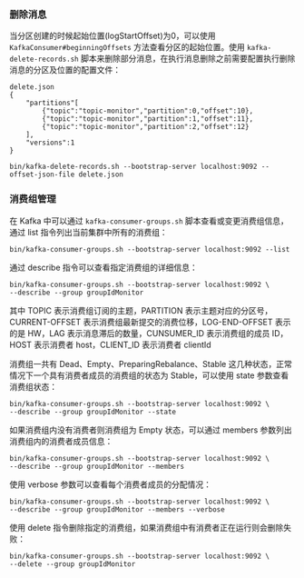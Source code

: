 ### 删除消息
当分区创建的时候起始位置(logStartOffset)为0，可以使用 ```KafkaConsumer#beginningOffsets``` 方法查看分区的起始位置。使用 ```kafka-delete-records.sh``` 脚本来删除部分消息，在执行消息删除之前需要配置执行删除消息的分区及位置的配置文件：
```shell
delete.json
{
    "partitions"[
        {"topic":"topic-monitor","partition":0,"offset":10},
        {"topic":"topic-monitor","partition":1,"offset":11},
        {"topic":"topic-monitor","partition":2,"offset":12}
    ],
    "versions":1
}

bin/kafka-delete-records.sh --bootstrap-server localhost:9092 --offset-json-file delete.json
```
### 消费组管理
在 Kafka 中可以通过 ```kafka-consumer-groups.sh``` 脚本查看或变更消费组信息，通过 list 指令列出当前集群中所有的消费组：
```shell
bin/kafka-consumer-groups.sh --bootstrap-server localhost:9092 --list
```
通过 describe 指令可以查看指定消费组的详细信息：
```shell
bin/kafka-consumer-groups.sh --bootstrap-server localhost:9092 \ 
--describe --group groupIdMonitor
```
其中 TOPIC 表示消费组订阅的主题，PARTITION 表示主题对应的分区号，CURRENT-OFFSET 表示消费组最新提交的消费位移，LOG-END-OFFSET 表示的是 HW，LAG 表示消息滞后的数量，CUNSUMER_ID 表示消费组的成员 ID，HOST 表示消费者 host，CLIENT_ID 表示消费者 clientId

消费组一共有 Dead、Empty、PreparingRebalance、Stable 这几种状态，正常情况下一个具有消费者成员的消费组的状态为 Stable，可以使用 state 参数查看消费组状态：
```shell
bin/kafka-consumer-groups.sh --bootstrap-server localhost:9092 \
--describe --group groupIdMonitor --state
```
如果消费组内没有消费者则消费组为 Empty 状态，可以通过 members 参数列出消费组内的消费者成员信息：
```shell
bin/kafka-consumer-groups.sh --bootstrap-server localhost:9092 \
--describe --group groupIdMonitor --members
```
使用 verbose 参数可以查看每个消费者成员的分配情况：
```shell
bin/kafka-consumer-groups.sh --bootstrap-server localhost:9092 \
--describe --group groupIdMonitor --members --verbose
```
使用 delete 指令删除指定的消费组，如果消费组中有消费者正在运行则会删除失败：
```shell
bin/kafka-consumer-groups.sh --bootstrap-server localhost:9092 \
--delete --group groupIdMonitor
```